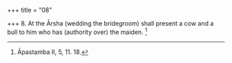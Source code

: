 +++
title = "08"

+++
8. At the Ārsha (wedding the bridegroom) shall present a cow and a bull to him who has (authority over) the maiden. [^8] 


[^8]:  Āpastamba II, 5, 11. 18.
